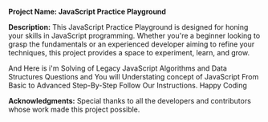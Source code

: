 **Project Name: JavaScript Practice Playground**

**Description:**
This JavaScript Practice Playground is designed for honing your skills in JavaScript programming. Whether you're a beginner looking to grasp the fundamentals or an experienced developer aiming to refine your techniques, this project provides a space to experiment, learn, and grow.

And Here is i'm Solving of Legacy JavaScript Algorithms and Data Structures  Questions and You will Understating concept of JavaScript From Basic to Advanced Step-By-Step Follow Our Instructions. Happy Coding 


  

**Acknowledgments:**
Special thanks to all the developers and contributors whose work made this project possible.












